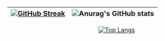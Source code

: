 
| [![GitHub Streak](https://streak-stats.demolab.com?user=i-n-sinitsin&theme=dark&border_radius=10)](https://git.io/streak-stats) | ![Anurag's GitHub stats](https://github-readme-stats.vercel.app/api?username=i-n-sinitsin&show_icons=true&theme=dark) |
|--|--|

<div id="header" align="center">
  
 [![Top Langs](https://github-readme-stats.vercel.app/api/top-langs/?username=i-n-sinitsin&langs_count=5)](https://github.com/anuraghazra/github-readme-stats)
  
</div>



<!--
**i-n-sinitsin/i-n-sinitsin** is a ✨ _special_ ✨ repository because its `README.md` (this file) appears on your GitHub profile.

Here are some ideas to get you started:

[![Readme Card](https://github-readme-stats.vercel.app/api/pin/?username=i-n-sinitsin&repo=svg2vd)](https://github.com/anuraghazra/github-readme-stats)

<img src="https://komarev.com/ghpvc/?username=i-n-sinitsin&style=flat-square&color=blue" alt=""/>

- 🔭 I’m currently working on ...
- 🌱 I’m currently learning ...
- 👯 I’m looking to collaborate on ...
- 🤔 I’m looking for help with ...
- 💬 Ask me about ...
- 📫 How to reach me: ...
- 😄 Pronouns: ...
- ⚡ Fun fact: ...
-->
